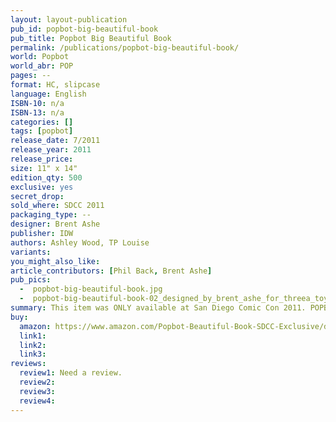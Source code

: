 ```yaml
---
layout: layout-publication
pub_id: popbot-big-beautiful-book
pub_title: Popbot Big Beautiful Book
permalink: /publications/popbot-big-beautiful-book/
world: Popbot
world_abr: POP
pages: --
format: HC, slipcase
language: English
ISBN-10: n/a
ISBN-13: n/a
categories: []
tags: [popbot]
release_date: 7/2011
release_year: 2011
release_price: 
size: 11" x 14"
edition_qty: 500
exclusive: yes
secret_drop:
sold_where: SDCC 2011
packaging_type: --
designer: Brent Ashe
publisher: IDW
authors: Ashley Wood, TP Louise
variants:
you_might_also_like: 
article_contributors: [Phil Back, Brent Ashe]
pub_pics: 
  -  popbot-big-beautiful-book.jpg
  -  popbot-big-beautiful-book-02_designed_by_brent_ashe_for_threea_toys.jpg
summary: This item was ONLY available at San Diego Comic Con 2011. POPBOT BIG BEAUTIFUL BOOK collects the long sold-out POPBOT volumes 1 to 8. This huge 11" x 14" hardcover collection showcases over 400 pages of Ashley Wood art and comes with a slipcase. Strictly limited to 500 copies.  - From Amazon
buy:
  amazon: https://www.amazon.com/Popbot-Beautiful-Book-SDCC-Exclusive/dp/B007C7TVSG/ref=sr_1_1?ie=UTF8&qid=1549246359&sr=8-1&keywords=Popbot+Big+Beautiful+Book
  link1: 
  link2: 
  link3: 
reviews:
  review1: Need a review.
  review2:
  review3:
  review4:
---
```

<p></p>